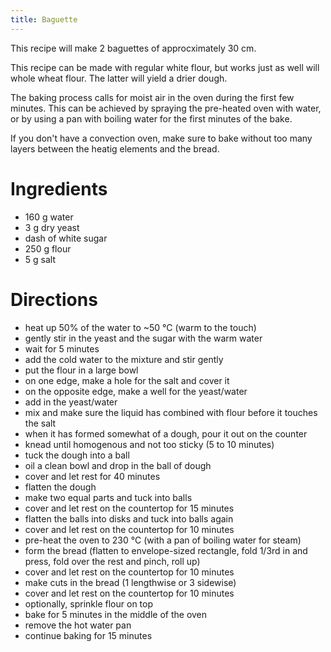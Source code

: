 ```yaml
---
title: Baguette
---
```


This recipe will make 2 baguettes of approcximately 30 cm.

This recipe can be made with regular white flour, but works just as
well will whole wheat flour. The latter will yield a drier dough.

The baking process calls for moist air in the oven during the first
few minutes. This can be achieved by spraying the pre-heated oven
with water, or by using a pan with boiling water for the first
minutes of the bake.

If you don't have a convection oven, make sure to bake without too
many layers between the heatig elements and the bread.

# Ingredients

- 160 g water
- 3 g dry yeast
- dash of white sugar
- 250 g flour
- 5 g salt

# Directions

- heat up 50% of the water to ~50 °C (warm to the touch)
- gently stir in the yeast and the sugar with the warm water
- wait for 5 minutes
- add the cold water to the mixture and stir gently
- put the flour in a large bowl
- on one edge, make a hole for the salt and cover it
- on the opposite edge, make a well for the yeast/water
- add in the yeast/water
- mix and make sure the liquid has combined with flour before it touches the salt
- when it has formed somewhat of a dough, pour it out on the counter
- knead until homogenous and not too sticky (5 to 10 minutes)
- tuck the dough into a ball
- oil a clean bowl and drop in the ball of dough
- cover and let rest for 40 minutes
- flatten the dough
- make two equal parts and tuck into balls
- cover and let rest on the countertop for 15 minutes
- flatten the balls into disks and tuck into balls again
- cover and let rest on the countertop for 10 minutes
- pre-heat the oven to 230 °C (with a pan of boiling water for steam)
- form the bread (flatten to envelope-sized rectangle, fold 1/3rd in and press, fold over the rest and pinch, roll up)
- cover and let rest on the countertop for 10 minutes
- make cuts in the bread (1 lengthwise or 3 sidewise)
- cover and let rest on the countertop for 10 minutes
- optionally, sprinkle flour on top
- bake for 5 minutes in the middle of the oven
- remove the hot water pan
- continue baking for 15 minutes
